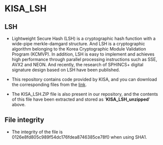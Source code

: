 # KISA_LSH

## LSH
* Lightweight Secure Hash (LSH) is a cryptographic hash function with a wide-pipe merkle-damgard structure. And LSH is a cryptographic algorithm belonging to the Korea Cryptographic Module Validation Program (KCMVP).  In addition, LSH is easy to implement and achieves high performance through parallel processing instructions such as SSE, AVX2 and NEON. And recently, the research of SPHINCS+ digital signature design based on LSH have been published.

* This repository contains code provided by KISA, and you can download the corresponding files from the [link](https://seed.kisa.or.kr/kisa/Board/22/detailView.do).

* The KISA_LSH.ZIP file is also present in our repository, and the contents of this file have been extracted and stored as '**KISA_LSH_unzipped**' above.

## File integrity
* The integrity of the file is 0126e8fd805c989f54dc176fdea8746385ce78f0 when using SHA1.



